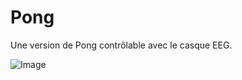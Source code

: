 # Pong

Une version de Pong contrôlable avec le casque EEG.

![Image](https://github.com/lowlighter/brain/blob/master/miscelleanous/imgs/demo.jpg)
